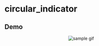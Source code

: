 # circular_indicator

## Demo
<p align="center">
  <img src="https://raw.githubusercontent.com/imtoori/flutter-slide-to-act/master/example/demo/demo.gif" alt="sample gif"/>
</p>

